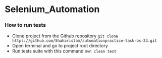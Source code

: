 # Selenium_Automation

### How to run tests

- Clone project from the Github repository ``` git clone https://github.com/Shaharislam/automationpractice-task-bs-23.git ```
- Open terminal and go to project root directory 
- Run tests suite with this command ```mvn clean test ```
